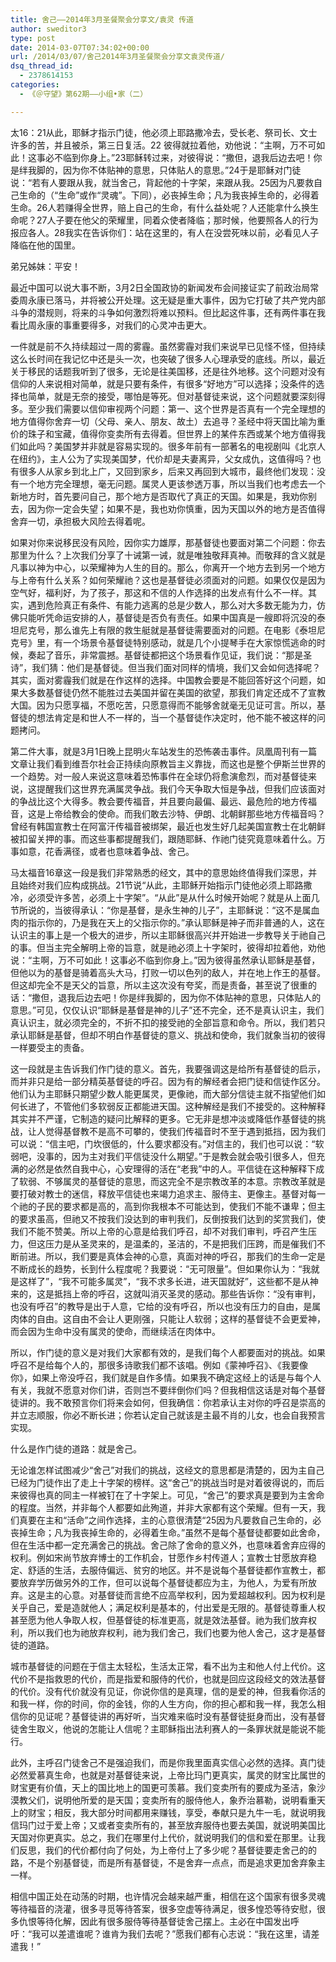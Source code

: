 ```yaml
---
title: 舍己——2014年3月圣餐聚会分享文/袁灵 传道
author: sweditor3
type: post
date: 2014-03-07T07:34:02+00:00
url: /2014/03/07/舍己2014年3月圣餐聚会分享文袁灵传道/
dsq_thread_id:
  - 2378614153
categories:
  - 《＠守望》第62期——小组•家（二）

---
```

太16：21从此，耶稣才指示门徒，他必须上耶路撒冷去，受长老、祭司长、文士许多的苦，并且被杀，第三日复活。22 彼得就拉着他，劝他说：“主啊，万不可如此！这事必不临到你身上。”23耶稣转过来，对彼得说：“撒但，退我后边去吧！你是绊我脚的，因为你不体贴神的意思，只体贴人的意思。”24于是耶稣对门徒说：“若有人要跟从我，就当舍己，背起他的十字架，来跟从我。25因为凡要救自己生命的（“生命”或作“灵魂”。下同），必丧掉生命；凡为我丧掉生命的，必得着生命。26人若赚得全世界，赔上自己的生命，有什么益处呢？人还能拿什么换生命呢？27人子要在他父的荣耀里，同着众使者降临；那时候，他要照各人的行为报应各人。28我实在告诉你们：站在这里的，有人在没尝死味以前，必看见人子降临在他的国里。

弟兄姊妹：平安！

最近中国可以说大事不断，3月2日全国政协的新闻发布会间接证实了前政治局常委周永康已落马，并将被公开处理。这无疑是重大事件，因为它打破了共产党内部斗争的潜规则，将来的斗争如何激烈将难以预料。但比起这件事，还有两件事在我看比周永康的事重要得多，对我们的心灵冲击更大。

一件就是前不久持续超过一周的雾霾。虽然雾霾对我们来说早已见怪不怪，但持续这么长时间在我记忆中还是头一次，也突破了很多人心理承受的底线。所以，最近关于移民的话题我听到了很多，无论是往美国移，还是往外地移。这个问题对没有信仰的人来说相对简单，就是只要有条件，有很多“好地方”可以选择；没条件的选择也简单，就是无奈的接受，哪怕是等死。但对基督徒来说，这个问题就要深刻得多。至少我们需要以信仰审视两个问题：第一、这个世界是否真有一个完全理想的地方值得你舍弃一切（父母、亲人、朋友、故土）去追寻？圣经中将天国比喻为重价的珠子和宝藏，值得你变卖所有去得着。但世界上的某件东西或某个地方值得我们如此吗？美国梦并非就是容易实现的。很多年前有一部著名的电视剧叫《北京人在纽约》，主人公为了实现美国梦，代价却是夫妻离异，父女成仇，这值得吗？也有很多人从家乡到北上广，又回到家乡，后来又再回到大城市，最终他们发现：没有一个地方完全理想，毫无问题。属灵人更该参透万事，所以当我们也考虑去一个新地方时，首先要问自己，那个地方是否取代了真正的天国。如果是，我劝你别去，因为你一定会失望；如果不是，我也劝你慎重，因为天国以外的地方是否值得舍弃一切，承担极大风险去得着呢。

如果对你来说移民没有风险，因你实力雄厚，那基督徒也要面对第二个问题：你去那里为什么？上次我们分享了十诫第一诫，就是唯独敬拜真神。而敬拜的含义就是凡事以神为中心，以荣耀神为人生的目的。那么，你离开一个地方去到另一个地方与上帝有什么关系？如何荣耀祂？这也是基督徒必须面对的问题。如果仅仅是因为空气好，福利好，为了孩子，那这和不信的人作选择的出发点有什么不一样。其实，遇到危险真正有条件、有能力逃离的总是少数人，那么对大多数无能为力，仿佛只能听凭命运安排的人，基督徒是否负有责任。如果中国真是一艘即将沉没的泰坦尼克号，那么谁先上有限的救生艇就是基督徒需要面对的问题。在电影《泰坦尼克号》里，有一个场景令基督徒特别感动，就是几个小提琴手在大家惊慌逃命的时候，奏起了音乐，非常震撼。基督徒都把这个场景看作见证，我们说：“那是圣诗”，我们猜：他们是基督徒。但当我们面对同样的情境，我们又会如何选择呢？其实，面对雾霾我们就是在作这样的选择。中国教会要是不能回答好这个问题，如果大多数基督徒仍然不能胜过去美国并留在美国的欲望，那我们肯定还成不了宣教大国。因为只愿享福，不愿吃苦，只愿意得而不能够舍就毫无见证可言。所以，基督徒的想法肯定是和世人不一样的，当一个基督徒作决定时，他不能不被这样的问题拷问。

第二件大事，就是3月1日晚上昆明火车站发生的恐怖袭击事件。凤凰周刊有一篇文章让我们看到维吾尔社会正持续向原教旨主义靠拢，而这也是整个伊斯兰世界的一个趋势。对一般人来说这意味着恐怖事件在全球仍将愈演愈烈，而对基督徒来说，这提醒我们这世界充满属灵争战。我们今天争取大恒是争战，但我们应该面对的争战比这个大得多。教会要传福音，并且要向最偏、最远、最危险的地方传福音，这是上帝给教会的使命。而我们敢去沙特、伊朗、北朝鲜那些地方传福音吗？曾经有韩国宣教士在阿富汗传福音被绑架，最近也发生好几起美国宣教士在北朝鲜被扣留关押的事。而这些事都提醒我们，跟随耶稣、作祂门徒究竟意味着什么。万事如意，花香满径，或者也意味着争战、舍己。

马太福音16章这一段是我们非常熟悉的经文，其中的意思始终值得我们深思，并且始终对我们应构成挑战。21节说“从此，主耶稣开始指示门徒他必须上耶路撒冷，必须受许多苦，必须上十字架”。“从此”是从什么时候开始呢？就是从上面几节所说的，当彼得承认：“你是基督，是永生神的儿子”，主耶稣说：“这不是属血肉的指示你的，乃是我在天上的父指示你的。”承认耶稣是神子而非普通的人，这在认识主的事上是一个极大的进步，所以主耶稣很高兴并开始进一步教导关于祂自己的事。但当主完全解明上帝的旨意，就是祂必须上十字架时，彼得却拉着他，劝他说：“主啊，万不可如此！这事必不临到你身上。”因为彼得虽然承认耶稣是基督，但他以为的基督是骑着高头大马，打败一切以色列的敌人，并在地上作王的基督。但这却完全不是天父的旨意，所以主这次没有夸奖，而是责备，甚至说了很重的话：“撒但，退我后边去吧！你是绊我脚的，因为你不体贴神的意思，只体贴人的意思。”可见，仅仅认识“耶稣是基督是神的儿子”还不完全，还不是真认识主，我们真认识主，就必须完全的，不折不扣的接受祂的全部旨意和命令。所以，我们若只承认耶稣是基督，但却不明白作基督徒的意义、挑战和使命，我们就象当初的彼得一样要受主的责备。

这一段就是主告诉我们作门徒的意义。首先，我要强调这是给所有基督徒的启示，而并非只是给一部分精英基督徒的呼召。因为有的解经者会把门徒和信徒作区分。他们认为主耶稣只期望少数人能更属灵，更像祂，而大部分信徒主就不指望他们如何长进了，不管他们多软弱反正都能进天国。这种解经是我们不接受的。这种解释其实并不严谨，它制造的疑问比解释的更多。它无非是想冲淡或降低作基督徒的挑战，让人觉得基督教不是高不可攀的，使我们传福音时不至于遇到抵挡，因为我们可以说：“信主吧，门坎很低的，什么要求都没有。”对信主的，我们也可以说：“软弱吧，没事的，因为主对我们平信徒没什么期望。”于是教会就会吸引很多人，但充满的必然是依然自我中心，心安理得的活在“老我”中的人。平信徒在这种解释下成了软弱、不够属灵的基督徒的意思，而这完全不是宗教改革的本意。宗教改革就是要打破对教士的迷信，释放平信徒也来竭力追求主、服侍主、更像主。基督对每一个祂的子民的要求都是高的，高到你我根本不可能达到，使我们不能不谦卑；但主的要求虽高，但祂又不按我们没达到的审判我们，反倒按我们达到的奖赏我们，使我们不能不赞美。所以上帝的心意是给我们呼召，却不对我们审判，呼召产生压力，但这压力是从圣灵来的，是温柔的，圣洁的，不是把我们压跨，而是催我们不断前进。所以，我们要是真体会神的心意，真面对神的呼召，那我们的生命一定是不断成长的趋势，长到什么程度呢？我要说：“无可限量”。但如果你认为：“我就是这样了”，“我不可能多属灵”，“我不求多长进，进天国就好”，这些都不是从神来的，这是抵挡上帝的呼召，这就叫消灭圣灵的感动。那些告诉你：“没有审判，也没有呼召”的教导是出于人意，它给的没有呼召，所以也没有压力的自由，是属肉体的自由。这自由不会让人更刚强，只能让人软弱；这样的基督徒不会更爱神，而会因为生命中没有属灵的使命，而继续活在肉体中。

所以，作门徒的意义是对我们大家都有效的，是我们每个人都要面对的挑战。如果呼召不是给每个人的，那很多诗歌我们都不该唱。例如《蒙神呼召》、《我要像你》，如果上帝没呼召，我们就是自作多情。如果我不确定这经上的话是与每个人有关，我就不愿意对你们讲，否则岂不要绊倒你们吗？但我相信这话是对每个基督徒讲的。我不敢预言你们将来会如何，但我确信：你若承认主对你的呼召是崇高的并立志顺服，你必不断长进；你若认定自己就该是主最不肖的儿女，也会自我预言实现。

什么是作门徒的道路：就是舍己。

无论谁怎样试图减少“舍己”对我们的挑战，这经文的意思都是清楚的，因为主自己已经为门徒作出了走上十字架的榜样。这“舍己”的挑战当时是对着彼得说的，而后来彼得也真的同主一样被钉在了十字架上。可见，“舍己”的要求真是要到为主舍命的程度。当然，并非每个人都要如此殉道，并非大家都有这个荣耀。但有一天，我们真要在主和“活命”之间作选择，主的心意很清楚“25因为凡要救自己生命的，必丧掉生命；凡为我丧掉生命的，必得着生命。”虽然不是每个基督徒都要如此舍命，但在生活中都一定充满舍己的挑战。舍己除了舍命的意义外，也意味着舍弃应得的权利。例如宋尚节放弃博士的工作机会，甘愿作乡村传道人；宣教士甘愿放弃稳定、舒适的生活，去服侍偏远、贫穷的地区。并不是说每个基督徒都作宣教士，都要放弃学历做另外的工作，但可以说每个基督徒都应为主，为他人，为爱有所放弃。这是主的心意。对基督徒而言绝不应高举权利，因为爱超越权利。因为权利是关乎自己，爱是造就他人；满足权利是基本的，付出爱是无限的。基督徒尊重人权甚至愿为他人争取人权，但基督徒的标准更高，就是效法基督。祂为我们放弃权利，所以我们也为祂放弃权利，祂为我们舍己，我们也要为他人舍己，这才是基督徒的道路。
  
城市基督徒的问题在于信主太轻松，生活太正常，看不出为主和他人付上代价。这代价不是指救恩的代价，而是指爱和服侍的代价，也就是回应这段经文的效法基督的代价。没有代价就没有见证，你说你信的是真理，信的是爱的神，但我看你活的和我一样，你的时间，你的金钱，你的人生方向，你的担心都和我一样，我怎么相信你的见证呢？基督徒讲的再好听，当灾难来临时没有基督徒挺身而出，没有基督徒舍生取义，他说的怎能让人信呢？主耶稣指出法利赛人的一条罪状就是能说不能行。

此外，主呼召门徒舍己不是强迫我们，而是你我里面真实信心必然的选择。真门徒必然爱慕真生命，也就是对基督徒来说，上帝比玛门更真实，属灵的财宝比属世的财宝更有价值，天上的国比地上的国更可羡慕。我们变卖所有的要成为圣洁，象沙漠教父们，说明他所爱的是天国；变卖所有的服侍他人，象乔治慕勒，说明看重天上的财宝；相反，我大部分时间都用来赚钱，享受，奉献只是九牛一毛，就说明我信玛门过于爱上帝；又或者变卖所有的，甚至放弃服侍也要去美国，就说明美国比天国对你更真实。总之，我们在哪里付上代价，就说明我们的信和爱在那里。让我们反思，我们的代价都付向了何处，为上帝付上了多少呢？基督徒要走舍己的的路，不是个别基督徒，而是所有基督徒，不是舍弃一点点，而是追求更加舍弃象主一样。

相信中国正处在动荡的时期，也许情况会越来越严重，相信在这个国家有很多灵魂等待福音的浇灌，很多寻觅等待答案，很多空虚等待满足，很多惶恐等待安慰，很多仇恨等待化解，因此有很多服侍等待基督徒舍己摆上。主必在中国发出呼吁：“我可以差遣谁呢？谁肯为我们去呢？”愿我们都有心志说：“我在这里，请差遣我！”